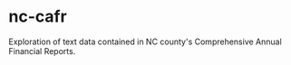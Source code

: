 # nc-cafr
Exploration of text data contained in NC county's Comprehensive Annual Financial Reports.
